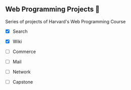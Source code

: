 ## Web Programming Projects :tongue:

Series of projects of Harvard's Web Programming Course

- [x] Search
- [x] Wiki
- [ ] Commerce
- [ ] Mail
- [ ] Network
- [ ] Capstone

